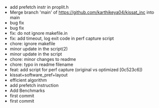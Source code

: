 - add prefetch instr in proplit.h
- Merge branch 'main' of https://github.com/karthikeya04/kissat_inc into main
- bug fix
- bug fix
- fix: do not ignore makefile.in
- fix: add timeout, log exit code in perf capture script
- chore: ignore makefile
- minor update in the script(2)
- minor update in the script
- chore: minor changes to readme
- chore: typo in readme filename
- feat: add script for perf capture (original vs optimized [0c523c6])
- kissat+software_pref+layout
- efficient algorithm
- add prefetch instruction
- Add Benchmarks
- first commit
- first commit
